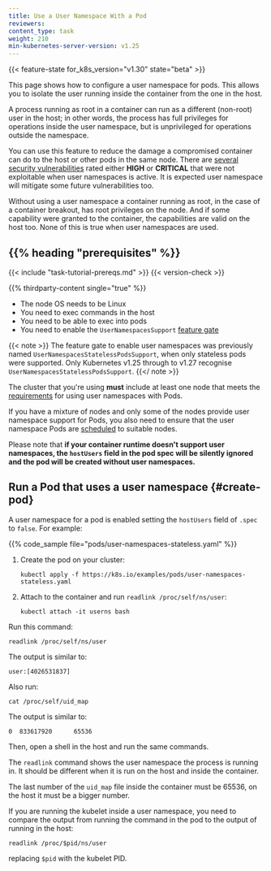 ```yaml
---
title: Use a User Namespace With a Pod
reviewers:
content_type: task
weight: 210
min-kubernetes-server-version: v1.25
---
```


<!-- overview -->
{{< feature-state for_k8s_version="v1.30" state="beta" >}}

This page shows how to configure a user namespace for pods. This allows you to
isolate the user running inside the container from the one in the host.

A process running as root in a container can run as a different (non-root) user
in the host; in other words, the process has full privileges for operations
inside the user namespace, but is unprivileged for operations outside the
namespace.

You can use this feature to reduce the damage a compromised container can do to
the host or other pods in the same node. There are [several security
vulnerabilities][KEP-vulns] rated either **HIGH** or **CRITICAL** that were not
exploitable when user namespaces is active. It is expected user namespace will
mitigate some future vulnerabilities too.

Without using a user namespace a container running as root, in the case of a
container breakout, has root privileges on the node. And if some capability were
granted to the container, the capabilities are valid on the host too. None of
this is true when user namespaces are used.

[KEP-vulns]: https://github.com/kubernetes/enhancements/tree/217d790720c5aef09b8bd4d6ca96284a0affe6c2/keps/sig-node/127-user-namespaces#motivation

## {{% heading "prerequisites" %}}

{{< include "task-tutorial-prereqs.md" >}} {{< version-check >}}

{{% thirdparty-content single="true" %}}
<!-- if adding another runtime in the future, omit the single setting -->

* The node OS needs to be Linux
* You need to exec commands in the host
* You need to be able to exec into pods
* You need to enable the `UserNamespacesSupport`
  [feature gate](/docs/reference/command-line-tools-reference/feature-gates/)

{{< note >}}
The feature gate to enable user namespaces was previously named
`UserNamespacesStatelessPodsSupport`, when only stateless pods were supported.
Only Kubernetes v1.25 through to v1.27 recognise `UserNamespacesStatelessPodsSupport`.
{{</ note >}}

The cluster that you're using **must** include at least one node that meets the
[requirements](/docs/concepts/workloads/pods/user-namespaces/#before-you-begin)
for using user namespaces with Pods.

If you have a mixture of nodes and only some of the nodes provide user namespace support for
Pods, you also need to ensure that the user namespace Pods are
[scheduled](/docs/concepts/scheduling-eviction/assign-pod-node/) to suitable nodes.

Please note that **if your container runtime doesn't support user namespaces, the
`hostUsers` field in the pod spec will be silently ignored and the pod will be
created without user namespaces.**

<!-- steps -->

## Run a Pod that uses a user namespace {#create-pod}

A user namespace for a pod is enabled setting the `hostUsers` field of `.spec`
to `false`. For example:

{{% code_sample file="pods/user-namespaces-stateless.yaml" %}}

1. Create the pod on your cluster:

   ```shell
   kubectl apply -f https://k8s.io/examples/pods/user-namespaces-stateless.yaml
   ```

1. Attach to the container and run `readlink /proc/self/ns/user`:

   ```shell
   kubectl attach -it userns bash
   ```

Run this command:

```shell
readlink /proc/self/ns/user
```

The output is similar to:

```shell
user:[4026531837]
```

Also run:

```shell
cat /proc/self/uid_map
```

The output is similar to:
```shell
0  833617920      65536
```

Then, open a shell in the host and run the same commands.

The `readlink` command shows the user namespace the process is running in. It
should be different when it is run on the host and inside the container.

The last number of the `uid_map` file inside the container must be 65536, on the
host it must be a bigger number.

If you are running the kubelet inside a user namespace, you need to compare the
output from running the command in the pod to the output of running in the host:

```shell
readlink /proc/$pid/ns/user
```

replacing `$pid` with the kubelet PID.
